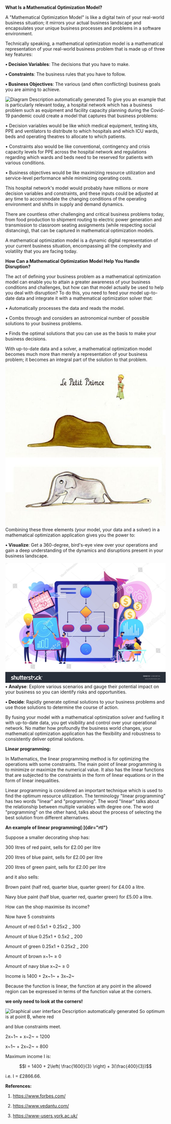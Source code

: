 **What Is a Mathematical Optimization Model?**

A "Mathematical Optimization Model" is like a digital twin of your
real-world business situation; it mirrors your actual business landscape
and encapsulates your unique business processes and problems in a
software environment.

Technically speaking, a mathematical optimization model is a
mathematical representation of your real-world business problem that is
made up of three key features:

**• Decision Variables**: The decisions that you have to make.

**• Constraints**: The business rules that you have to follow.

**• Business Objectives**: The various (and often conflicting) business
goals you are aiming to achieve.

![Diagram Description automatically
generated](.//media/image1.png)
To give you an example that is particularly relevant today, a hospital
network which has a business problem such as equipment and facility
capacity planning during the Covid-19 pandemic could create a model that
captures that business problems:

• Decision variables would be like which medical equipment, testing
kits, PPE and ventilators to distribute to which hospitals and which ICU
wards, beds and operating theatres to allocate to which patients.

• Constraints also would be like conventional, contingency and crisis
capacity levels for PPE across the hospital network and regulations
regarding which wards and beds need to be reserved for patients with
various conditions.

• Business objectives would be like maximizing resource utilization and
service-level performance while minimizing operating costs.

This hospital network's model would probably have millions or more
decision variables and constraints, and these inputs could be adjusted
at any time to accommodate the changing conditions of the operating
environment and shifts in supply and demand dynamics.

There are countless other challenging and critical business problems
today, from food production to shipment routing to electric power
generation and transmission to classroom seating assignments (while
respecting social distancing), that can be captured in mathematical
optimization models.

A mathematical optimization model is a dynamic digital representation of
your current business situation, encompassing all the complexity and
volatility that you are facing today.

**How Can a Mathematical Optimization Model Help You Handle
Disruption?**

The act of defining your business problem as a mathematical optimization
model can enable you to attain a greater awareness of your business
conditions and challenges, but how can that model actually be used to
help you deal with disruption? To do this, you need to feed your model
up-to-date data and integrate it with a mathematical optimization solver
that:

• Automatically processes the data and reads the model.

• Combs through and considers an astronomical number of possible
solutions to your business problems.

• Finds the optimal solutions that you can use as the basis to make your
business decisions.

With up-to-date data and a solver, a mathematical optimization model
becomes much more than merely a representation of your business problem;
it becomes an integral part of the solution to that problem.

![](.//media/image2.jpg)Combining these three elements (your
model, your data and a solver) in a mathematical optimization
application gives you the power to:

**• Visualize**: Get a 360-degree, bird's-eye view over your operations
and gain a deep understanding of the dynamics and disruptions present in
your business landscape.

![](.//media/image3.jpeg)**•** **Analyse**: Explore various scenarios and gauge
their potential impact on your business so you can identify risks and
opportunities.

**• Decide**: Rapidly generate optimal solutions to your business
problems and use those solutions to determine the course of action.

By fusing your model with a mathematical optimization solver and
fuelling it with up-to-date data, you get visibility and control over
your operational network. No matter how profoundly the business world
changes, your mathematical optimization application has the flexibility
and robustness to consistently deliver optimal solutions.

**Linear programming:**

In Mathematics, the linear programming method is for optimizing the
operations with some constraints. The main point of linear programming
is to minimize or maximize the numerical value. It also has the linear
functions that are subjected to the constraints in the form of linear
equations or in the form of linear inequalities.

Linear programming is considered an important technique which is used to
find the optimum resource utilization. The terminology "linear
programming" has two words "linear" and "programming". The word "linear"
talks about the relationship between multiple variables with degree one.
The word "programming" on the other hand, talks about the process of
selecting the best solution from different alternatives.

**An example of linear programming[:]{dir="rtl"}**

Suppose a smaller decorating shop has:

300 litres of red paint, sells for £2.00 per litre

200 litres of blue paint, sells for £2.00 per litre

200 litres of green paint, sells for £2.00 per litre

and it also sells:

Brown paint (half red, quarter blue, quarter green) for £4.00 a litre.

Navy blue paint (half blue, quarter red, quarter green) for £5.00 a
litre.

How can the shop maximise its income?

Now have 5 constraints

Amount of red 0.5x1 + 0.25x2 \_ 300

Amount of blue 0.25x1 + 0.5x2 \_ 200

Amount of green 0.25x1 + 0.25x2 \_ 200

Amount of brown x~1~ ≥ 0

Amount of navy blue x~2~ ≥ 0

Income is 1400 + 2x~1~ + 3x~2~

Because the function is linear, the function at any point in the allowed
region can be expressed in terms of the function value at the corners.

**we only need to look at the corners!**

![Graphical user interface Description automatically
generated](.//media/image4.png)
So optimum is at point B, where red

and blue constraints meet.

2x~1~ + x~2~ = 1200

x~1~ + 2x~2~ = 800

Maximum income I is:

$$I = 1400 + 2\left( \frac{1600}{3} \right) + 3(\frac{400}{3})$$

i.e. I = £2866.66.

**References:**

1.  <https://www.forbes.com/>

2.  <https://www.vedantu.com/>

3.  <https://www-users.york.ac.uk/>
